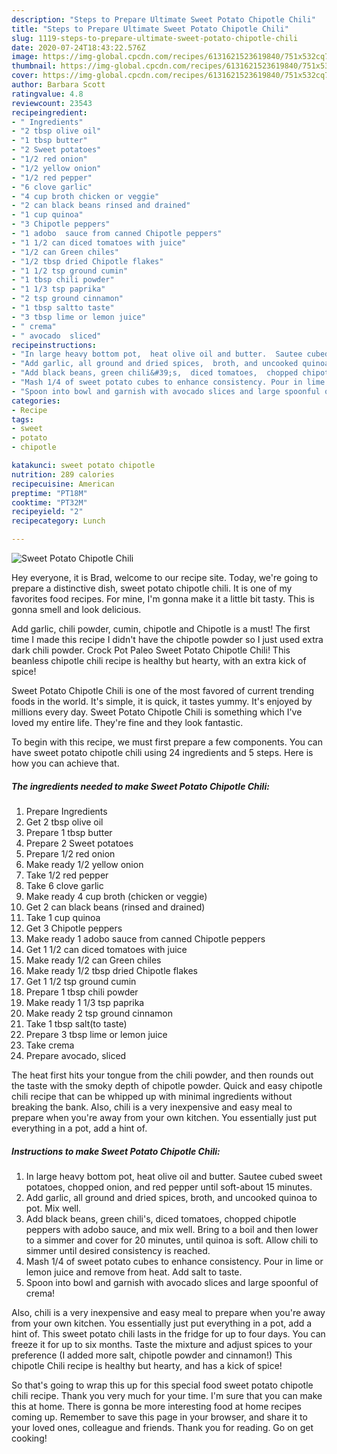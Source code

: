 ```yaml
---
description: "Steps to Prepare Ultimate Sweet Potato Chipotle Chili"
title: "Steps to Prepare Ultimate Sweet Potato Chipotle Chili"
slug: 1119-steps-to-prepare-ultimate-sweet-potato-chipotle-chili
date: 2020-07-24T18:43:22.576Z
image: https://img-global.cpcdn.com/recipes/6131621523619840/751x532cq70/sweet-potato-chipotle-chili-recipe-main-photo.jpg
thumbnail: https://img-global.cpcdn.com/recipes/6131621523619840/751x532cq70/sweet-potato-chipotle-chili-recipe-main-photo.jpg
cover: https://img-global.cpcdn.com/recipes/6131621523619840/751x532cq70/sweet-potato-chipotle-chili-recipe-main-photo.jpg
author: Barbara Scott
ratingvalue: 4.8
reviewcount: 23543
recipeingredient:
- " Ingredients"
- "2 tbsp olive oil"
- "1 tbsp butter"
- "2 Sweet potatoes"
- "1/2 red onion"
- "1/2 yellow onion"
- "1/2 red pepper"
- "6 clove garlic"
- "4 cup broth chicken or veggie"
- "2 can black beans rinsed and drained"
- "1 cup quinoa"
- "3 Chipotle peppers"
- "1 adobo  sauce from canned Chipotle peppers"
- "1 1/2 can diced tomatoes with juice"
- "1/2 can Green chiles"
- "1/2 tbsp dried Chipotle flakes"
- "1 1/2 tsp ground cumin"
- "1 tbsp chili powder"
- "1 1/3 tsp paprika"
- "2 tsp ground cinnamon"
- "1 tbsp saltto taste"
- "3 tbsp lime or lemon juice"
- " crema"
- " avocado  sliced"
recipeinstructions:
- "In large heavy bottom pot,  heat olive oil and butter.  Sautee cubed sweet potatoes,  chopped onion,  and red pepper until soft-about 15 minutes."
- "Add garlic, all ground and dried spices,  broth, and uncooked quinoa to pot. Mix well."
- "Add black beans, green chili&#39;s,  diced tomatoes,  chopped chipotle peppers with adobo sauce, and mix well.  Bring to a boil  and then lower to a simmer and cover for 20 minutes,  until  quinoa is soft.  Allow chili to simmer until desired consistency is reached."
- "Mash 1/4 of sweet potato cubes to enhance consistency. Pour in lime or lemon juice and remove from heat. Add salt to taste."
- "Spoon into bowl and garnish with avocado slices and large spoonful of crema!"
categories:
- Recipe
tags:
- sweet
- potato
- chipotle

katakunci: sweet potato chipotle 
nutrition: 289 calories
recipecuisine: American
preptime: "PT18M"
cooktime: "PT32M"
recipeyield: "2"
recipecategory: Lunch

---
```



![Sweet Potato Chipotle Chili](https://img-global.cpcdn.com/recipes/6131621523619840/751x532cq70/sweet-potato-chipotle-chili-recipe-main-photo.jpg)

Hey everyone, it is Brad, welcome to our recipe site. Today, we're going to prepare a distinctive dish, sweet potato chipotle chili. It is one of my favorites food recipes. For mine, I'm gonna make it a little bit tasty. This is gonna smell and look delicious.

Add garlic, chili powder, cumin, chipotle and Chipotle is a must! The first time I made this recipe I didn&#39;t have the chipotle powder so I just used extra dark chili powder. Crock Pot Paleo Sweet Potato Chipotle Chili! This beanless chipotle chili recipe is healthy but hearty, with an extra kick of spice!

Sweet Potato Chipotle Chili is one of the most favored of current trending foods in the world. It's simple, it is quick, it tastes yummy. It's enjoyed by millions every day. Sweet Potato Chipotle Chili is something which I've loved my entire life. They're fine and they look fantastic.


To begin with this recipe, we must first prepare a few components. You can have sweet potato chipotle chili using 24 ingredients and 5 steps. Here is how you can achieve that.

<!--inarticleads1-->

##### The ingredients needed to make Sweet Potato Chipotle Chili:

1. Prepare  Ingredients
1. Get 2 tbsp olive oil
1. Prepare 1 tbsp butter
1. Prepare 2 Sweet potatoes
1. Prepare 1/2 red onion
1. Make ready 1/2 yellow onion
1. Take 1/2 red pepper
1. Take 6 clove garlic
1. Make ready 4 cup broth (chicken or veggie)
1. Get 2 can black beans (rinsed and drained)
1. Take 1 cup quinoa
1. Get 3 Chipotle peppers
1. Make ready 1 adobo  sauce from canned Chipotle peppers
1. Get 1 1/2 can diced tomatoes with juice
1. Make ready 1/2 can Green chiles
1. Make ready 1/2 tbsp dried Chipotle flakes
1. Get 1 1/2 tsp ground cumin
1. Prepare 1 tbsp chili powder
1. Make ready 1 1/3 tsp paprika
1. Make ready 2 tsp ground cinnamon
1. Take 1 tbsp salt(to taste)
1. Prepare 3 tbsp lime or lemon juice
1. Take  crema
1. Prepare  avocado,  sliced


The heat first hits your tongue from the chili powder, and then rounds out the taste with the smoky depth of chipotle powder. Quick and easy chipotle chili recipe that can be whipped up with minimal ingredients without breaking the bank. Also, chili is a very inexpensive and easy meal to prepare when you&#39;re away from your own kitchen. You essentially just put everything in a pot, add a hint of. 

<!--inarticleads2-->

##### Instructions to make Sweet Potato Chipotle Chili:

1. In large heavy bottom pot,  heat olive oil and butter.  Sautee cubed sweet potatoes,  chopped onion,  and red pepper until soft-about 15 minutes.
1. Add garlic, all ground and dried spices,  broth, and uncooked quinoa to pot. Mix well.
1. Add black beans, green chili&#39;s,  diced tomatoes,  chopped chipotle peppers with adobo sauce, and mix well.  Bring to a boil  and then lower to a simmer and cover for 20 minutes,  until  quinoa is soft.  Allow chili to simmer until desired consistency is reached.
1. Mash 1/4 of sweet potato cubes to enhance consistency. Pour in lime or lemon juice and remove from heat. Add salt to taste.
1. Spoon into bowl and garnish with avocado slices and large spoonful of crema!


Also, chili is a very inexpensive and easy meal to prepare when you&#39;re away from your own kitchen. You essentially just put everything in a pot, add a hint of. This sweet potato chili lasts in the fridge for up to four days. You can freeze it for up to six months. Taste the mixture and adjust spices to your preference (I added more salt, chipotle powder and cinnamon!) This chipotle Chili recipe is healthy but hearty, and has a kick of spice! 

So that's going to wrap this up for this special food sweet potato chipotle chili recipe. Thank you very much for your time. I'm sure that you can make this at home. There is gonna be more interesting food at home recipes coming up. Remember to save this page in your browser, and share it to your loved ones, colleague and friends. Thank you for reading. Go on get cooking!
